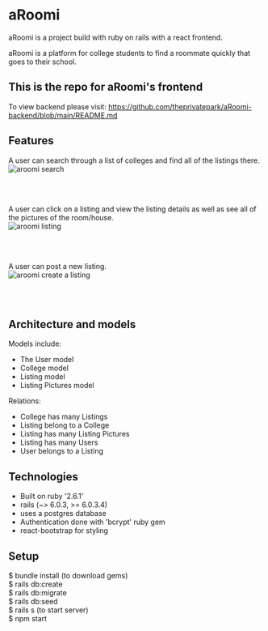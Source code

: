 # aRoomi

aRoomi is a project build with ruby on rails with a react frontend.

aRoomi is a platform for college students to find a roommate quickly that goes to their school.

## This is the repo for aRoomi's frontend
To view backend please visit: https://github.com/theprivatepark/aRoomi-backend/blob/main/README.md

## Features




A user can search through a list of colleges and find all of the listings there. <br/>
![aroomi search](https://user-images.githubusercontent.com/69116393/102390672-b5a9fb80-3fa2-11eb-998f-a67e2306b0b8.gif)

<br/>
<br/>

A user can click on a listing and view the listing details as well as see all of the pictures of the room/house. <br/>
![aroomi listing](https://user-images.githubusercontent.com/69116393/102390866-f4d84c80-3fa2-11eb-869a-7874c5cbcc52.gif)

<br/>
<br/>

A user can post a new listing. <br/>
![aroomi create a listing](https://user-images.githubusercontent.com/69116393/102390982-19ccbf80-3fa3-11eb-8a70-34e7b194cc94.gif)

<br/>
<br/>

## Architecture and models
Models include: <br/>
* The User model
* College model
* Listing model
* Listing Pictures model



Relations: <br/>
* College has many Listings
* Listing belong to a College
* Listing has many Listing Pictures
* Listing has many Users
* User belongs to a Listing


## Technologies
* Built on ruby '2.6.1'
* rails (~> 6.0.3, >= 6.0.3.4)
* uses a postgres database
* Authentication done with 'bcrypt' ruby gem
* react-bootstrap for styling

## Setup
$ bundle install (to download gems) <br/>
$ rails db:create <br/>
$ rails db:migrate <br/>
$ rails db:seed <br/>
$ rails s (to start server) <br/>
$ npm start
